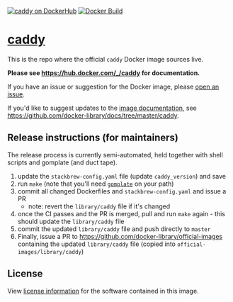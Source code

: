 [![caddy on DockerHub][dockerhub-image]][dockerhub-url]
[![Docker Build][gh-actions-image]][gh-actions-url]

# [caddy](https://hub.docker.com/_/caddy)

This is the repo where the official `caddy` Docker image sources live.

**Please see https://hub.docker.com/_/caddy for documentation.**

If you have an issue or suggestion for the Docker image, please [open an issue](https://github.com/caddyserver/caddy-docker/issues/new).

If you'd like to suggest updates to the [image documentation](https://hub.docker.com/_/caddy), see https://github.com/docker-library/docs/tree/master/caddy.

## Release instructions (for maintainers)

The release process is currently semi-automated, held together with shell scripts and gomplate (and duct tape).

1. update the `stackbrew-config.yaml` file (update `caddy_version`) and save
2. run `make` (note that you'll need [`gomplate`](https://docs.gomplate.ca/installing/) on your path)
3. commit all changed Dockerfiles and `stackbrew-config.yaml` and issue a PR
    - note: revert the `library/caddy` file if it's changed
4. once the CI passes and the PR is merged, pull and run `make` again - this should update the `library/caddy` file
5. commit the updated `library/caddy` file and push directly to `master`
6. Finally, issue a PR to https://github.com/docker-library/official-images containing the updated `library/caddy` file (copied into `official-images/library/caddy`)

## License

View [license information](https://github.com/caddyserver/caddy/blob/master/LICENSE) for the software contained in this image.

[gh-actions-image]: https://github.com/caddyserver/caddy-docker/workflows/Docker%20Build/badge.svg?branch=master
[gh-actions-url]: https://github.com/caddyserver/caddy-docker/actions?workflow=Docker%20Build&branch=master

[dockerhub-image]: https://img.shields.io/badge/docker-ready-blue.svg
[dockerhub-url]: https://hub.docker.com/_/caddy
